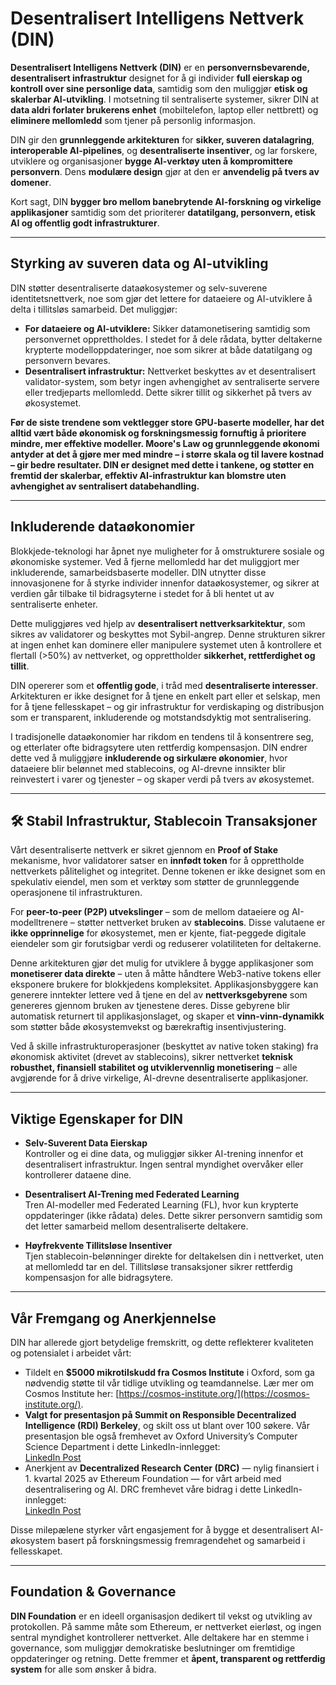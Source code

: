 # **Desentralisert Intelligens Nettverk (DIN)**

**Desentralisert Intelligens Nettverk (DIN)** er en **personvernsbevarende, desentralisert infrastruktur** designet for å gi individer **full eierskap og kontroll over sine personlige data**, samtidig som den muliggjør **etisk og skalerbar AI-utvikling**. I motsetning til sentraliserte systemer, sikrer DIN at **data aldri forlater brukerens enhet** (mobiltelefon, laptop eller nettbrett) og **eliminere mellomledd** som tjener på personlig informasjon.

DIN gir den **grunnleggende arkitekturen** for **sikker, suveren datalagring**, **interoperable AI-pipelines**, og **desentraliserte insentiver**, og lar forskere, utviklere og organisasjoner **bygge AI-verktøy uten å kompromittere personvern**. Dens **modulære design** gjør at den er **anvendelig på tvers av domener**.

Kort sagt, DIN **bygger bro mellom banebrytende AI-forskning og virkelige applikasjoner** samtidig som det prioriterer **datatilgang, personvern, etisk AI og offentlig godt infrastrukturer**.

---

## **Styrking av suveren data og AI-utvikling**

DIN støtter desentraliserte dataøkosystemer og selv-suverene identitetsnettverk, noe som gjør det lettere for dataeiere og AI-utviklere å delta i tillitsløs samarbeid. Det muliggjør:

- **For dataeiere og AI-utviklere:** Sikker datamonetisering samtidig som personvernet opprettholdes. I stedet for å dele rådata, bytter deltakerne krypterte modelloppdateringer, noe som sikrer at både datatilgang og personvern bevares.
- **Desentralisert infrastruktur:** Nettverket beskyttes av et desentralisert validator-system, som betyr ingen avhengighet av sentraliserte servere eller tredjeparts mellomledd. Dette sikrer tillit og sikkerhet på tvers av økosystemet.

**Før de siste trendene som vektlegger store GPU-baserte modeller, har det alltid vært både økonomisk og forskningsmessig fornuftig å prioritere mindre, mer effektive modeller. Moore's Law og grunnleggende økonomi antyder at det å gjøre mer med mindre – i større skala og til lavere kostnad – gir bedre resultater. DIN er designet med dette i tankene, og støtter en fremtid der skalerbar, effektiv AI-infrastruktur kan blomstre uten avhengighet av sentralisert databehandling.**

---

## **Inkluderende dataøkonomier**

Blokkjede-teknologi har åpnet nye muligheter for å omstrukturere sosiale og økonomiske systemer. Ved å fjerne mellomledd har det muliggjort mer inkluderende, samarbeidsbaserte modeller. DIN utnytter disse innovasjonene for å styrke individer innenfor dataøkosystemer, og sikrer at verdien går tilbake til bidragsyterne i stedet for å bli hentet ut av sentraliserte enheter.

Dette muliggjøres ved hjelp av **desentralisert nettverksarkitektur**, som sikres av validatorer og beskyttes mot Sybil-angrep. Denne strukturen sikrer at ingen enhet kan dominere eller manipulere systemet uten å kontrollere et flertall (>50%) av nettverket, og opprettholder **sikkerhet, rettferdighet og tillit**.

DIN opererer som et **offentlig gode**, i tråd med **desentraliserte interesser**. Arkitekturen er ikke designet for å tjene en enkelt part eller et selskap, men for å tjene fellesskapet – og gir infrastruktur for verdiskaping og distribusjon som er transparent, inkluderende og motstandsdyktig mot sentralisering.

I tradisjonelle dataøkonomier har rikdom en tendens til å konsentrere seg, og etterlater ofte bidragsytere uten rettferdig kompensasjon. DIN endrer dette ved å muliggjøre **inkluderende og sirkulære økonomier**, hvor dataeiere blir belønnet med stablecoins, og AI-drevne innsikter blir reinvestert i varer og tjenester – og skaper verdi på tvers av økosystemet.

---

## 🛠️ **Stabil Infrastruktur, Stablecoin Transaksjoner**

Vårt desentraliserte nettverk er sikret gjennom en **Proof of Stake** mekanisme, hvor validatorer satser en **innfødt token** for å opprettholde nettverkets pålitelighet og integritet. Denne tokenen er ikke designet som en spekulativ eiendel, men som et verktøy som støtter de grunnleggende operasjonene til infrastrukturen.

For **peer-to-peer (P2P) utvekslinger** – som de mellom dataeiere og AI-modelltrenere – støtter nettverket bruken av **stablecoins**. Disse valutaene er **ikke opprinnelige** for økosystemet, men er kjente, fiat-peggede digitale eiendeler som gir forutsigbar verdi og reduserer volatiliteten for deltakerne.

Denne arkitekturen gjør det mulig for utviklere å bygge applikasjoner som **monetiserer data direkte** – uten å måtte håndtere Web3-native tokens eller eksponere brukere for blokkjedens kompleksitet. Applikasjonsbyggere kan generere inntekter lettere ved å tjene en del av **nettverksgebyrene** som genereres gjennom bruken av tjenestene deres. Disse gebyrene blir automatisk returnert til applikasjonslaget, og skaper et **vinn-vinn-dynamikk** som støtter både økosystemvekst og bærekraftig insentivjustering.

Ved å skille infrastrukturoperasjoner (beskyttet av native token staking) fra økonomisk aktivitet (drevet av stablecoins), sikrer nettverket **teknisk robusthet, finansiell stabilitet og utviklervennlig monetisering** – alle avgjørende for å drive virkelige, AI-drevne desentraliserte applikasjoner.

---

## **Viktige Egenskaper for DIN**

- **Selv-Suverent Data Eierskap**  
  Kontroller og ei dine data, og muliggjør sikker AI-trening innenfor et desentralisert infrastruktur. Ingen sentral myndighet overvåker eller kontrollerer dataene dine.

- **Desentralisert AI-Trening med Federated Learning**  
  Tren AI-modeller med Federated Learning (FL), hvor kun krypterte oppdateringer (ikke rådata) deles. Dette sikrer personvern samtidig som det letter samarbeid mellom desentraliserte deltakere.

- **Høyfrekvente Tillitsløse Insentiver**  
  Tjen stablecoin-belønninger direkte for deltakelsen din i nettverket, uten at mellomledd tar en del. Tillitsløse transaksjoner sikrer rettferdig kompensasjon for alle bidragsytere.

---

## **Vår Fremgang og Anerkjennelse**

DIN har allerede gjort betydelige fremskritt, og dette reflekterer kvaliteten og potensialet i arbeidet vårt:

- Tildelt en **$5000 mikrotilskudd fra Cosmos Institute** i Oxford, som ga nødvendig støtte til vår tidlige utvikling og teamdannelse. Lær mer om Cosmos Institute her: [https://cosmos-institute.org/](https://cosmos-institute.org/).
- **Valgt for presentasjon på Summit on Responsible Decentralized Intelligence (RDI) Berkeley**, og skilt oss ut blant over 100 søkere. Vår presentasjon ble også fremhevet av Oxford University’s Computer Science Department i dette LinkedIn-innlegget:  
  [LinkedIn Post](https://www.linkedin.com/posts/compscioxford_compscioxford-oxfordai-activity-7229806029096538113-Xxu8/?utm_source=share&utm_medium=member_desktop&rcm=ACoAAEJITk4BLNlO2TV6q0bjB1f0Dyh9GBoPtPg)
- Anerkjent av **Decentralized Research Center (DRC)** — nylig finansiert i 1. kvartal 2025 av Ethereum Foundation — for vårt arbeid med desentralisering og AI. DRC fremhevet våre bidrag i dette LinkedIn-innlegget:  
  [LinkedIn Post](https://www.linkedin.com/posts/thedrcenter_techquitable-activity-7296138354109173760-II_B/?utm_source=share&utm_medium=member_desktop&rcm=ACoAAEJITk4BLNlO2TV6q0bjB1f0Dyh9GBoPtPg)

Disse milepælene styrker vårt engasjement for å bygge et desentralisert AI-økosystem basert på forskningsmessig fremragendehet og samarbeid i fellesskapet.

---

## **Foundation & Governance**

**DIN Foundation** er en ideell organisasjon dedikert til vekst og utvikling av protokollen. På samme måte som Ethereum, er nettverket eierløst, og ingen sentral myndighet kontrollerer nettverket. Alle deltakere har en stemme i governance, som muliggjør demokratiske beslutninger om fremtidige oppdateringer og retning. Dette fremmer et **åpent, transparent og rettferdig system** for alle som ønsker å bidra.
